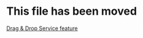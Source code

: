 # This file has been moved

[Drag & Drop Service feature](https://github.com/microsoft/WindowsTemplateStudio/blob/release/docs/UWP/features/drag-and-drop.md)